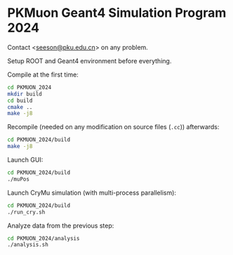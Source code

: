 # PKMuon Geant4 Simulation Program 2024

Contact \<seeson@pku.edu.cn\> on any problem.

Setup ROOT and Geant4 environment before everything.

Compile at the first time:

```bash
cd PKMUON_2024
mkdir build
cd build
cmake ..
make -j8
```

Recompile (needed on any modification on source files (`.cc`)) afterwards:

```bash
cd PKMUON_2024/build
make -j8
```

Launch GUI:

```bash
cd PKMUON_2024/build
./muPos
```

Launch CryMu simulation (with multi-process parallelism):

```bash
cd PKMUON_2024/build
./run_cry.sh
```

Analyze data from the previous step:

```bash
cd PKMUON_2024/analysis
./analysis.sh
```
